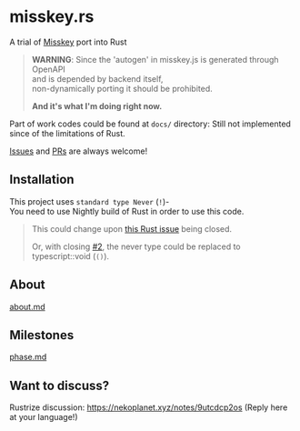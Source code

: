 # misskey.rs

A trial of [Misskey](https://misskey-hub.net) port into Rust

> **WARNING**: Since the 'autogen' in misskey.js is generated through OpenAPI  
and is depended by backend itself,  
non-dynamically porting it should be prohibited.
>
> **And it's what I'm doing right now.**

Part of work codes could be found at `docs/` directory: Still not implemented since of the limitations of Rust.

[Issues](https://github.com/HotoRas/misskey.rs/issues) and [PRs](https://github.com/HotoRas/misskey.rs/pulls) are always welcome!

## Installation
This project uses `standard type Never` (`!`)-  
You need to use Nightly build of Rust in order to use this code.

> This could change upon [this Rust issue](https://github.com/rust-lang/rust/issues/35121) being closed.
>
> Or, with closing [#2](https://github.com/HotoRas/misskey-rs/issues/2), the never type could be replaced to typescript::void (`()`).

## About
[about.md](./docs/about.md)

## Milestones
[phase.md](./docs/phase.md)

## Want to discuss?
Rustrize discussion: https://nekoplanet.xyz/notes/9utcdcp2os (Reply here at your language!)
